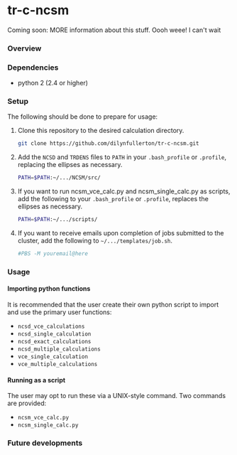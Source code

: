 # tr-c-ncsm
Coming soon: MORE information about this stuff. Oooh weee! I can't wait

### Overview

### Dependencies
* python 2 (2.4 or higher)

### Setup
The following should be done to prepare for usage:

1. Clone this repository to the desired calculation directory.  

   ```bash
   git clone https://github.com/dilynfullerton/tr-c-ncsm.git
   ```
2. Add the `NCSD` and `TRDENS` files to `PATH` in your `.bash_profile`
or `.profile`, replacing the ellipses as necessary.

   ```bash
   PATH=$PATH:~/.../NCSM/src/
   ```
3. If you want to run ncsm\_vce\_calc.py and ncsm\_single\_calc.py as
scripts, add the following to your `.bash_profile` or `.profile`, replaces
the ellipses as necessary.  

   ```bash
   PATH=$PATH:~/.../scripts/
   ```
4. If you want to receive emails upon completion of jobs submitted to
the cluster, add the following to `~/.../templates/job.sh`.  

   ```bash
   #PBS -M youremail@here
   ```

### Usage
#### Importing python functions
It is recommended that the user create their own python script to
import and use the primary user functions:
* `ncsd_vce_calculations`
* `ncsd_single_calculation`
* `ncsd_exact_calculations`
* `ncsd_multiple_calculations`
* `vce_single_calculation`
* `vce_multiple_calculations`

#### Running as a script
The user may opt to run these via a UNIX-style command. Two commands
are provided:
* `ncsm_vce_calc.py`
* `ncsm_single_calc.py`

### Future developments
